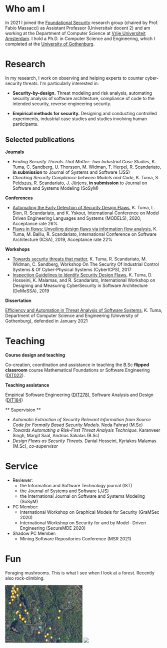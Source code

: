 # Who am I

 In 2021 I joined the <a href="https://www.cs.vu.nl/en/research/computer-systems/foundational-security/index.aspx" target="_blank">Foundational Security</a> research group (chaired by Prof. Fabio Massacci) as Assistant Professor (Universitair docent 2) and am working at the Department of Computer Science at <a href="https://www.cs.vu.nl/en/" target="_blank">Vrije Universiteit Amsterdam</a>. I hold a Ph.D. in Computer Science and Engineering, which I completed at the <a href="https://www.gu.se" target="_blank">University of Gothenburg</a>.

# Research

In my research, I work on observing and helping experts to counter cyber-security threats. I'm particularly interested in:

- **Security-by-design.** Threat modeling and risk analysis, automating security analysis of software architecture, compliance of code to the intended security, reverse engineering security.

- **Empirical methods for security.** Designing and conducting controlled experiments, industrial case studies and studies involving human participants.

## Selected publications

**Journals**

- _Finding Security Threats That Matter: Two Industrial Case Studies_, K. Tuma, C. Sandberg, U. Thorsson, M. Widman, T. Herpel, R. Scandariato, **in submission** to Journal of Systems and Software (JSS)	
- _Checking Security Compliance between Models and Code_, K. Tuma, S. Peldszus, R. Scandariato, J. Jürjens, **in submission** to Journal on Software and Systems Modeling (SoSyM)

**Conferences**

- <a href="https://dl.acm.org/doi/10.1145/3365438.3410954" target="_blank">Automating the Early Detection of Security Design Flaws</a>, K. Tuma, L. Sion, R. Scandariato, and K. Yskout, International Conference on Model Driven Engineering Languages and Systems (MODELS), 2020, Acceptance rate 26%
- <a href="https://ieeexplore.ieee.org/document/8703905" target="_blank">Flaws in flows: Unveiling design flaws via information flow analysis</a>, K. Tuma, M. Balliu, R. Scandariato, International Conference on Software Architecture (ICSA), 2019, Acceptance rate 22%


**Workshops**

- <a href="https://link.springer.com/chapter/10.1007/978-3-319-72817-9_4" target="_blank">Towards security threats that matter</a>, K. Tuma, R. Scandariato, M. Widman, C. Sandberg, Workshop On The Security Of Industrial Control Systems & Of Cyber-Physical Systems (CyberICPS), 2017
- <a href="https://dl.acm.org/doi/10.1145/3344948.3344995" target="_blank">Inspection Guidelines to Identify Security Design Flaws</a>, K. Tuma, D. Hosseini, K. Malamas, and R. Scandariato, International Workshop on Designing and Measuring CyberSecurity in Software Architecture (DeMeSSA), 2019
    
**Dissertation**

<a href="https://gupea.ub.gu.se/handle/2077/66967" target="_blank">Efficiency and Automation in Threat Analysis of Software Systems</a>, K. Tuma, Department of Computer Science and Engineering (University of Gothenburg), defended in January 2021

# Teaching

**Course design and teaching**

Co-creation, coordination and assistance in teaching the B.Sc **flipped classroom** course Mathematical Foundations or Software Engineering (<a href="https://kursplaner.gu.se/pdf/kurs/en/DIT022" target="_blank">DIT022</a>).

**Teaching assistance**

Empirical Software Engineering (<a href="https://www.gu.se/en/study-gothenburg/empirical-software-engineering-dit278" target="_blank">DIT278</a>), Software Analysis and Design (<a href="https://www.gu.se/en/study-gothenburg/software-analysis-and-design-dit184" target="_blank">DIT184</a>)

** Supervision **

- *Automatic Extraction of Security Relevant Information from Source Code for Formally Based Security Models.* Neda Fahrad (M.Sc)
- *Towards Automating a Risk-First Threat Analysis Technique.* Karanveer Singh, Margit Saal, Andrius Sakalas (B.Sc)
- *Design Flaws as Security Threats.* Danial Hosseini, Kyriakos Malamas (M.Sc), *co-supervisor* 

# Service
- Reviewer:
	- the Information and Software Technology journal (IST)
	- the Journal of Systems and Software (JJS)
	- the International Journal on Software and Systems Modeling (SoSyM)
- PC Member: 
	- International Workshop on Graphical Models for Security (GraMSec 2020)
	- International Workshop on Security for and by Model- Driven Engineering (SecureMDE 2020)
- Shadow PC Member:
	- Mining Software Repositories Conference (MSR 2021)

# Fun

Foraging mushrooms. This is what I see when I look at a forest. Recently also rock-climbing.

<img src="gobe.png" style="width: 49%;"> <img src="climb.png" style="width: 49%;">
